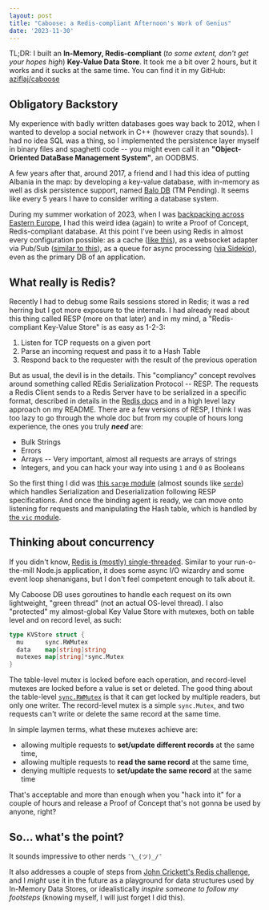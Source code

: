 ```yaml
---
layout: post
title: "Caboose: a Redis-compliant Afternoon's Work of Genius"
date: '2023-11-30'
---
```


TL;DR: I built an **In-Memory, Redis-compliant** (_to some extent, don't get your hopes high_) **Key-Value Data Store**.
It took me a bit over 2 hours, but it works and it sucks at the same time.
You can find it in my GitHub: [aziflaj/caboose](https://github.com/aziflaj/caboose)

## Obligatory Backstory
My experience with badly written databases goes way back to 2012, when I wanted
to develop a social network in C++ (however crazy that sounds).
I had no idea SQL was a thing, so I implemented the persistence layer myself
in binary files and spaghetti code -- you might even call it an **"Object-Oriented 
DataBase Management System"**, an OODBMS.

A few years after that, around 2017,  a friend and I had this idea of putting
Albania in the map: by developing a key-value database, with in-memory as well as 
disk persistence support, named [Balo DB](https://github.com/balodb) (TM Pending).
It seems like every 5 years I have to consider writing a database system.

During my summer workation of 2023, when I was [backpacking across Eastern Europe](https://www.youtube.com/watch?v=OWxrV0-ObCY),
I had this weird idea (again) to write a Proof of Concept, Redis-compliant database.
At this point I've been using Redis in almost every configuration possible:
as a cache ([like this](https://aws.amazon.com/elasticache/redis/)),
as a websocket adapter via Pub/Sub ([similar to this](https://socket.io/docs/v4/redis-adapter/)),
as a queue for async processing ([via Sidekiq](https://github.com/sidekiq/sidekiq)),
even as the primary DB of an application.

## What really is Redis?

Recently I had to debug some Rails sessions stored in Redis; it was a red herring
but I got more exposure to the internals. I had already read about this thing called RESP
(more on that later) and in my mind, a "Redis-compliant Key-Value Store" is as easy as 1-2-3:

1. Listen for TCP requests on a given port
2. Parse an incoming request and pass it to a Hash Table
3. Respond back to the requester with the result of the previous operation

But as usual, the devil is in the details. This "compliancy" concept revolves around
something called REdis Serialization Protocol -- RESP. The requests a Redis Client sends
to a Redis Server have to be serialized in a specific format, described in details in
the [Redis docs](https://redis.io/docs/reference/protocol-spec/) and in a high level lazy approach on my README.
There are a few versions of RESP, I think I was too lazy to go through the whole doc but from my
couple of hours long experience, the ones you truly _**need**_ are:

- Bulk Strings
- Errors
- Arrays -- Very important, almost all requests are arrays of strings
- Integers, and you can hack your way into using `1` and `0` as Booleans

So the first thing I did was [this `sarge` module](https://github.com/aziflaj/caboose/tree/main/sarge) (almost sounds like [`serde`](https://serde.rs/))
which handles Serialization and Deserialization following RESP specifications. And once the
binding agent is ready, we can move onto listening for requests and manipulating the Hash table,
which is handled by [the `vic` module](https://github.com/aziflaj/caboose/tree/main/vic).

## Thinking about concurrency

If you didn't know, [Redis is (mostly) single-threaded](https://redis.io/docs/management/optimization/latency/#single-threaded-nature-of-redis).
Similar to your run-o-the-mill Node.js application, it does some async I/O wizardry and
some event loop shenanigans, but I don't feel competent enough to talk about it.

My Caboose DB uses goroutines to handle each request on its own lightweight, "green thread" (not an actual OS-level thread).
I also "protected" my almost-global Key Value Store with mutexes, both on table level and on record level, as such:

```go
type KVStore struct {
  mu      sync.RWMutex
  data    map[string]string
  mutexes map[string]*sync.Mutex
}
```

The table-level mutex is locked before each operation, and record-level mutexes are locked before a value is set or deleted.
The good thing about the table-level [`sync.RWMutex`](https://pkg.go.dev/sync#RWMutex) is that it can get locked by multiple readers,
but only one writer. The record-level mutex is a simple `sync.Mutex`, and two requests can't write or delete the same record at the same time.

In simple laymen terms, what these mutexes achieve are:

- allowing multiple requests to **set/update different records** at the same time,
- allowing multiple requests to **read the same record** at the same time,
- denying multiple requests to **set/update the same record** at the same time

That's acceptable and more than enough when you "hack into it" for a couple of hours and release a Proof of Concept that's not gonna be used by anyone, right?

## So... what's the point?

It sounds impressive to other nerds `¯\_(ツ)_/¯`

It also addresses a couple of steps from [John Crickett's Redis challenge](https://codingchallenges.fyi/challenges/challenge-redis),
and I _might_ use it in the future as a playground for data structures used by In-Memory Data Stores,
or idealistically _inspire someone to follow my footsteps_ (knowing myself, I will just forget I did this).
